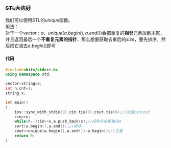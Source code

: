 ### ~~STL大法好~~
我们可以使用$STL$的$unique$函数。   
用法：  
对于一个$vector:a$，$unique(a.begin(),a.end())$会把重复的**相邻**元素放到末尾，并且返回最后一个**不重复元素的指针**，那么想要获取去重后的$size$，要先排序，然后把它减去$a.begin()$即可  
#### 代码
```cpp
#include<bits/stdc++.h>
using namespace std;

vector<string>a;
int n,cnt=1;
string x;

int main()
{
	ios::sync_with_stdio(0);cin.tie(0);cout.tie(0);//加速cincout
	cin>>n;
	while(n--)cin>>x,a.push_back(x);//把字符串都塞进a
	sort(a.begin(),a.end());//排序
	cout<<unique(a.begin(),a.end())-a.begin();//去重
	return 0;
}
```
